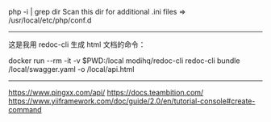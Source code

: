php -i | grep dir
Scan this dir for additional .ini files => /usr/local/etc/php/conf.d

---
这是我用 redoc-cli 生成 html 文档的命令：

docker run --rm -it -v $PWD:/local modihq/redoc-cli redoc-cli bundle /local/swagger.yaml -o /local/api.html

---
https://www.pingxx.com/api/
https://docs.teambition.com/
https://www.yiiframework.com/doc/guide/2.0/en/tutorial-console#create-command